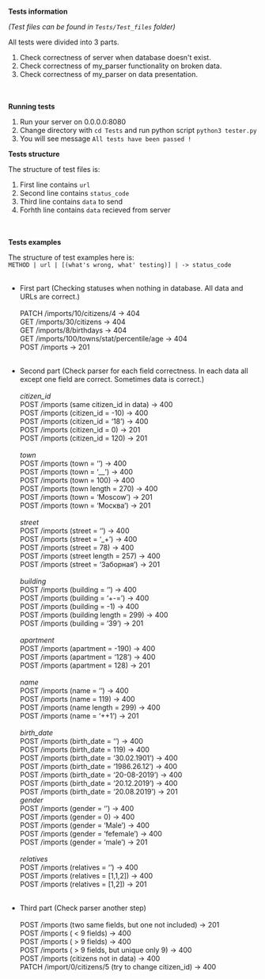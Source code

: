 **Tests information**</br>

*(Test files can be found in `Tests/Test_files` folder)*</br>

All tests were divided into 3 parts.</br>
1. Check correctness of server when database doesn't exist.</br>
2. Check correctness of my_parser functionality on broken data.</br>
3. Check correctness of my_parser on data presentation.</br></br></br>

**Running tests**</br>

1. Run your server on 0.0.0.0:8080
2. Change directory with `cd Tests` and run python script `python3 tester.py`
3. You will see message `All tests have been passed !`


**Tests structure**</br>

The structure of test files is:</br>
1. First line contains `url`</br>
2. Second line contains `status_code`</br>
3. Third line contains `data` to send</br>
4. Forhth line contains `data` recieved from server</br></br></br>


**Tests examples**</br>

The structure of test examples here is:</br>
`METHOD | url | [(what's wrong, what' testing)] | -> status_code`</br></br>

- First part (Checking statuses when nothing in database. All data and URLs are correct.)</br></br>
PATCH /imports/10/citizens/4 -> 404</br>
GET /imports/30/citizens -> 404</br>
GET /imports/8/birthdays -> 404</br>
GET /imports/100/towns/stat/percentile/age -> 404</br>
POST /imports -> 201</br></br>

- Second part (Check parser for each field correctness. In each data all except one field are correct. Sometimes data is correct.)</br></br>
	*citizen_id*</br>
POST /imports (same citizen_id in data) -> 400</br>
POST /imports (citizen_id  = -10) -> 400</br>
POST /imports (citizen_id  = ‘18’) -> 400</br>
POST /imports (citizen_id = 0) -> 201</br>
POST /imports (citizen_id = 120) -> 201</br></br>
	*town*</br>
POST /imports (town = ‘’) -> 400</br>
POST /imports (town = ‘__’) -> 400</br>
POST /imports (town = 100) -> 400</br>
POST /imports (town length = 270) -> 400</br>
POST /imports (town = ‘Moscow’) -> 201</br>
POST /imports (town = ‘Москва’) -> 201</br></br>
	*street*</br>
POST /imports (street = ‘’) -> 400</br>
POST /imports (street = ‘_+’) -> 400</br>
POST /imports (street = 78) -> 400</br>
POST /imports (street length = 257) -> 400</br>
POST /imports (street = ‘Заборная’) -> 201</br></br>
	*building*</br>
POST /imports (building = ‘’) -> 400</br>
POST /imports (building = ‘+-=’) -> 400</br>
POST /imports (building = -1) -> 400</br>
POST /imports (building length = 299) -> 400</br>
POST /imports (building = ‘39’) -> 201</br></br>
	*apartment*</br>
POST /imports (apartment  = -190) -> 400</br>
POST /imports (apartment  = ‘128’) -> 400</br>
POST /imports (apartment  = 128) -> 201</br></br>
	*name*</br>
POST /imports (name = ‘’) -> 400</br>
POST /imports (name = 119) -> 400</br>
POST /imports (name length = 299) -> 400</br>
POST /imports (name = ‘++1’) -> 201</br></br>
	*birth_date*</br>
POST /imports (birth_date = ‘’) -> 400</br>
POST /imports (birth_date = 119) -> 400</br>
POST /imports (birth_date = ‘30.02.1901’) -> 400</br>
POST /imports (birth_date = ‘1986.26.12’) -> 400</br>
POST /imports (birth_date = ‘20-08-2019’) -> 400</br>
POST /imports (birth_date = ‘20.12.2019’) -> 400</br>
POST /imports (birth_date = ‘20.08.2019’) -> 201</br>
	*gender*</br>
POST /imports (gender = ‘’) -> 400</br>
POST /imports (gender = 0) -> 400</br>
POST /imports (gender = ‘Male’) -> 400</br>
POST /imports (gender = ‘fefemale’) -> 400</br>
POST /imports (gender = ‘male’) -> 201</br></br>
	*relatives*</br>
POST /imports (relatives = ‘’) -> 400</br>
POST /imports (relatives = [1,1,2]) -> 400</br>
POST /imports (relatives = [1,2]) -> 201</br></br>

- Third part (Check parser another step)</br></br>
POST /imports (two same fields, but one not included) -> 201</br>
POST /imports ( < 9 fields) -> 400</br>
POST /imports ( > 9 fields) -> 400</br>
POST /imports ( > 9 fields, but unique only 9) -> 400</br>
POST /imports (citizens not in data) -> 400</br>
PATCH /import/0/citizens/5 (try to change citizen_id) -> 400
